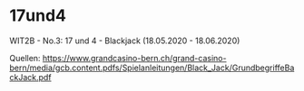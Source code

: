 # 17und4
WIT2B - No.3: 17 und 4  - Blackjack (18.05.2020 - 18.06.2020) 

Quellen:
https://www.grandcasino-bern.ch/grand-casino-bern/media/gcb.content.pdfs/Spielanleitungen/Black_Jack/GrundbegriffeBackJack.pdf
